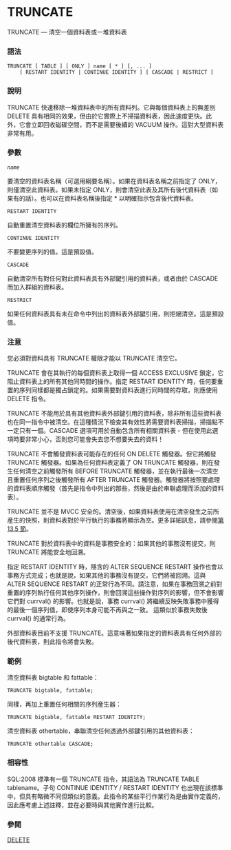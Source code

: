 # TRUNCATE

TRUNCATE — 清空一個資料表或一堆資料表

### 語法

```text
TRUNCATE [ TABLE ] [ ONLY ] name [ * ] [, ... ]
    [ RESTART IDENTITY | CONTINUE IDENTITY ] [ CASCADE | RESTRICT ]
```

### 說明

TRUNCATE 快速移除一堆資料表中的所有資料列。它與每個資料表上的無差別 DELETE 具有相同的效果，但由於它實際上不掃描資料表，因此速度更快。此外，它會立即回收磁碟空間，而不是需要後續的 VACUUM 操作。這對大型資料表非常有用。

### 參數

_`name`_

要清空的資料表名稱（可選用綱要名稱）。如果在資料表名稱之前指定了 ONLY，則僅清空此資料表。如果未指定 ONLY，則會清空此表及其所有後代資料表（如果有的話）。也可以在資料表名稱後指定 \* 以明確指示包含後代資料表。

`RESTART IDENTITY`

自動重置清空資料表的欄位所擁有的序列。

`CONTINUE IDENTITY`

不要變更序列的值。這是預設值。

`CASCADE`

自動清空所有對任何對此資料表具有外部鍵引用的資料表，或者由於 CASCADE 而加入群組的資料表。

`RESTRICT`

如果任何資料表具有未在命令中列出的資料表外部鍵引用，則拒絕清空。這是預設值。

### 注意

您必須對資料具有 TRUNCATE 權限才能以 TRUNCATE 清空它。

TRUNCATE 會在其執行的每個資料表上取得一個 ACCESS EXCLUSIVE 鎖定，它阻止資料表上的所有其他同時間的操作。指定 RESTART IDENTITY 時，任何要重置的序列同樣都是獨占鎖定的。如果需要對資料表進行同時間的存取，則應使用 DELETE 指令。

TRUNCATE 不能用於具有其他資料表外部鍵引用的資料表，除非所有這些資料表也在同一指令中被清空。在這種情況下檢查其有效性將需要資料表掃描，掃描點不一定只有一個。CASCADE 選項可用於自動包含所有相關資料表 - 但在使用此選項時要非常小心，否則您可能會失去您不想要失去的資料！

TRUNCATE 不會觸發資料表可能存在的任何 ON DELETE 觸發器。但它將觸發 TRUNCATE 觸發器。如果為任何資料表定義了 ON TRUNCATE 觸發器，則在發生任何清空之前觸發所有 BEFORE TRUNCATE 觸發器，並在執行最後一次清空且重置任何序列之後觸發所有 AFTER TRUNCATE 觸發器。觸發器將按照要處理的資料表順序觸發（首先是指令中列出的那些，然後是由於串聯處理而添加的資料表）。

TRUNCATE 並不是 MVCC 安全的。清空後，如果資料表使用在清空發生之前所産生的快照，則資料表對於平行執行的事務將顯示為空。更多詳細訊息，請參閱[第 13.5 節](../../the-sql-language/concurrency-control/13.5.-te-bie-zhu-yi.md)。

TRUNCATE 對於資料表中的資料是事務安全的：如果其他的事務沒有提交，則 TRUNCATE 將能安全地回溯。

指定 RESTART IDENTITY 時，隱含的 ALTER SEQUENCE RESTART 操作也會以事務方式完成；也就是說，如果其他的事務沒有提交，它們將被回溯。這與 ALTER SEQUENCE RESTART 的正常行為不同。請注意，如果在事務回溯之前對重置的序列執行任何其他序列操作，則會回溯這些操作對序列的影響，但不會影響它們對 currval\(\) 的影響。也就是說，事務 currval\(\) 將繼續反映失敗事務中獲得的最後一個序列值，即使序列本身可能不再與之一致。 這類似於事務失敗後 currval\(\) 的通常行為。

外部資料表目前不支援 TRUNCATE。這意味著如果指定的資料表具有任何外部的後代資料表，則此指令將會失敗。

### 範例

清空資料表 bigtable 和 fattable：

```text
TRUNCATE bigtable, fattable;
```

同樣，再加上重置任何相關的序列産生器：

```text
TRUNCATE bigtable, fattable RESTART IDENTITY;
```

清空資料表 othertable，串聯清空任何透過外部鍵引用的其他資料表：

```text
TRUNCATE othertable CASCADE;
```

### 相容性

SQL:2008 標準有一個 TRUNCATE 指令，其語法為 TRUNCATE TABLE tablename。子句 CONTINUE IDENTITY / RESTART IDENTITY 也出現在該標準中，但具有略微不同但類似的意義。此指令的某些平行作業行為是由實作定義的，因此應考慮上述註釋，並在必要時與其他實作進行比較。

### 參閱

[DELETE](delete.md)

